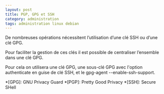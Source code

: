 ```yaml
---
layout: post
title: PGP, GPG et SSH
category: administration
tags: administration linux debian
---
```


De nombreuses opérations nécessitent l’utilisation d’une clé SSH ou d’une clé GPG.

Pour faciliter la gestion de ces clés il est possible de centraliser l’ensemble dans une clé GPG.

Pour cela on utilisera une clé GPG, une sous-clé GPG avec l'option authenticate en guise de clé SSH, et le gpg-agent
--enable-ssh-support.


*[GPG]: GNU Privacy Guard
*[PGP]: Pretty Good Privacy
*[SSH]: Secure SHell
